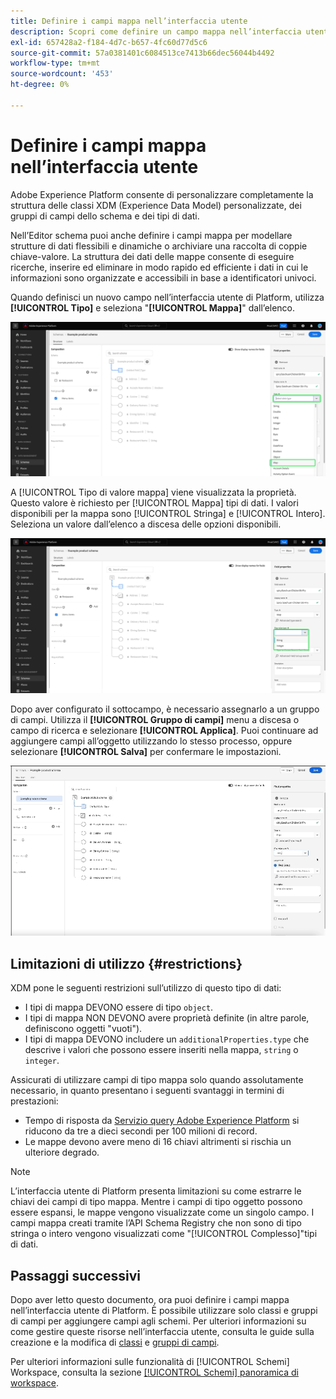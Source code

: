 ```yaml
---
title: Definire i campi mappa nell’interfaccia utente
description: Scopri come definire un campo mappa nell’interfaccia utente di Experienci Platform.
exl-id: 657428a2-f184-4d7c-b657-4fc60d77d5c6
source-git-commit: 57a0381401c6084513ce7413b66dec56044b4492
workflow-type: tm+mt
source-wordcount: '453'
ht-degree: 0%

---
```


# Definire i campi mappa nell’interfaccia utente

Adobe Experience Platform consente di personalizzare completamente la struttura delle classi XDM (Experience Data Model) personalizzate, dei gruppi di campi dello schema e dei tipi di dati.

Nell’Editor schema puoi anche definire i campi mappa per modellare strutture di dati flessibili e dinamiche o archiviare una raccolta di coppie chiave-valore. La struttura dei dati delle mappe consente di eseguire ricerche, inserire ed eliminare in modo rapido ed efficiente i dati in cui le informazioni sono organizzate e accessibili in base a identificatori univoci.

Quando definisci un nuovo campo nell’interfaccia utente di Platform, utilizza **[!UICONTROL Tipo]** e seleziona &quot;**[!UICONTROL Mappa]**&quot; dall’elenco.

![L’Editor schemi con il menu a discesa Tipo e il valore Mappa evidenziato.](../../images/ui/fields/special/map.png)

A [!UICONTROL Tipo di valore mappa] viene visualizzata la proprietà. Questo valore è richiesto per [!UICONTROL Mappa] tipi di dati. I valori disponibili per la mappa sono [!UICONTROL Stringa] e [!UICONTROL Intero]. Seleziona un valore dall’elenco a discesa delle opzioni disponibili.

![Editor schemi con [!UICONTROL Tipo di valore mappa] elenco a discesa evidenziato.](../../images/ui/fields/special/map-value-type.png)

Dopo aver configurato il sottocampo, è necessario assegnarlo a un gruppo di campi. Utilizza il **[!UICONTROL Gruppo di campi]** menu a discesa o campo di ricerca e selezionare **[!UICONTROL Applica]**. Puoi continuare ad aggiungere campi all’oggetto utilizzando lo stesso processo, oppure selezionare **[!UICONTROL Salva]** per confermare le impostazioni.

![Registrazione della selezione del gruppo di campi e delle impostazioni applicate.](../../images/ui/fields/special/assign-to-field-group.gif)

## Limitazioni di utilizzo {#restrictions}

XDM pone le seguenti restrizioni sull’utilizzo di questo tipo di dati:

* I tipi di mappa DEVONO essere di tipo `object`.
* I tipi di mappa NON DEVONO avere proprietà definite (in altre parole, definiscono oggetti &quot;vuoti&quot;).
* I tipi di mappa DEVONO includere un `additionalProperties.type` che descrive i valori che possono essere inseriti nella mappa, `string` o `integer`.

Assicurati di utilizzare campi di tipo mappa solo quando assolutamente necessario, in quanto presentano i seguenti svantaggi in termini di prestazioni:

* Tempo di risposta da [Servizio query Adobe Experience Platform](../../../query-service/home.md) si riducono da tre a dieci secondi per 100 milioni di record.
* Le mappe devono avere meno di 16 chiavi altrimenti si rischia un ulteriore degrado.

>[!NOTE]
>
>L’interfaccia utente di Platform presenta limitazioni su come estrarre le chiavi dei campi di tipo mappa. Mentre i campi di tipo oggetto possono essere espansi, le mappe vengono visualizzate come un singolo campo. I campi mappa creati tramite l’API Schema Registry che non sono di tipo stringa o intero vengono visualizzati come &quot;[!UICONTROL Complesso]&quot;tipi di dati.

## Passaggi successivi

Dopo aver letto questo documento, ora puoi definire i campi mappa nell’interfaccia utente di Platform. È possibile utilizzare solo classi e gruppi di campi per aggiungere campi agli schemi. Per ulteriori informazioni su come gestire queste risorse nell’interfaccia utente, consulta le guide sulla creazione e la modifica di [classi](../resources/classes.md) e [gruppi di campi](../resources/field-groups.md).

Per ulteriori informazioni sulle funzionalità di [!UICONTROL Schemi] Workspace, consulta la sezione [[!UICONTROL Schemi] panoramica di workspace](../overview.md).
